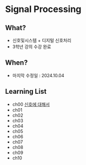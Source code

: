# Signal Processing

## What? 
* 신호및시스템 + 디지털 신호처리
* 3학년 강의 수강 완료

## When?
* 마지막 수정일 : 2024.10.04

## Learning List
* ch00 [신호에 대해서]()
* ch01 []()
* ch02 []()
* ch03 []()
* ch04 []()
* ch05 []()
* ch06 []()
* ch07 []()
* ch08 []()
* ch09 []()
* ch10 []()
